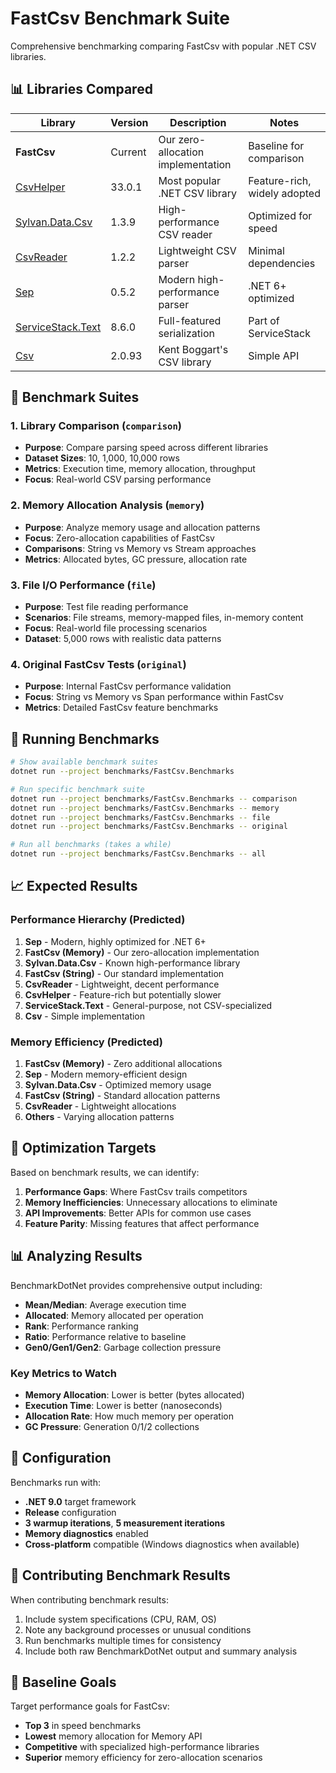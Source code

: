 # FastCsv Benchmark Suite

Comprehensive benchmarking comparing FastCsv with popular .NET CSV libraries.

## 📊 Libraries Compared

| Library | Version | Description | Notes |
|---------|---------|-------------|-------|
| **FastCsv** | Current | Our zero-allocation implementation | Baseline for comparison |
| [CsvHelper](https://github.com/JoshClose/CsvHelper) | 33.0.1 | Most popular .NET CSV library | Feature-rich, widely adopted |
| [Sylvan.Data.Csv](https://github.com/MarkPflug/Sylvan) | 1.3.9 | High-performance CSV reader | Optimized for speed |
| [CsvReader](https://github.com/phatcher/CsvReader) | 1.2.2 | Lightweight CSV parser | Minimal dependencies |
| [Sep](https://github.com/nietras/Sep) | 0.5.2 | Modern high-performance parser | .NET 6+ optimized |
| [ServiceStack.Text](https://github.com/ServiceStack/ServiceStack.Text) | 8.6.0 | Full-featured serialization | Part of ServiceStack |
| [Csv](https://github.com/stevehansen/csv) | 2.0.93 | Kent Boggart's CSV library | Simple API |

## 🏃 Benchmark Suites

### 1. Library Comparison (`comparison`)
- **Purpose**: Compare parsing speed across different libraries
- **Dataset Sizes**: 10, 1,000, 10,000 rows
- **Metrics**: Execution time, memory allocation, throughput
- **Focus**: Real-world CSV parsing performance

### 2. Memory Allocation Analysis (`memory`)
- **Purpose**: Analyze memory usage and allocation patterns
- **Focus**: Zero-allocation capabilities of FastCsv
- **Comparisons**: String vs Memory vs Stream approaches
- **Metrics**: Allocated bytes, GC pressure, allocation rate

### 3. File I/O Performance (`file`)
- **Purpose**: Test file reading performance
- **Scenarios**: File streams, memory-mapped files, in-memory content
- **Focus**: Real-world file processing scenarios
- **Dataset**: 5,000 rows with realistic data patterns

### 4. Original FastCsv Tests (`original`)
- **Purpose**: Internal FastCsv performance validation
- **Focus**: String vs Memory vs Span performance within FastCsv
- **Metrics**: Detailed FastCsv feature benchmarks

## 🚀 Running Benchmarks

```bash
# Show available benchmark suites
dotnet run --project benchmarks/FastCsv.Benchmarks

# Run specific benchmark suite
dotnet run --project benchmarks/FastCsv.Benchmarks -- comparison
dotnet run --project benchmarks/FastCsv.Benchmarks -- memory
dotnet run --project benchmarks/FastCsv.Benchmarks -- file
dotnet run --project benchmarks/FastCsv.Benchmarks -- original

# Run all benchmarks (takes a while)
dotnet run --project benchmarks/FastCsv.Benchmarks -- all
```

## 📈 Expected Results

### Performance Hierarchy (Predicted)
1. **Sep** - Modern, highly optimized for .NET 6+
2. **FastCsv (Memory)** - Our zero-allocation implementation
3. **Sylvan.Data.Csv** - Known high-performance library
4. **FastCsv (String)** - Our standard implementation
5. **CsvReader** - Lightweight, decent performance
6. **CsvHelper** - Feature-rich but potentially slower
7. **ServiceStack.Text** - General-purpose, not CSV-specialized
8. **Csv** - Simple implementation

### Memory Efficiency (Predicted)
1. **FastCsv (Memory)** - Zero additional allocations
2. **Sep** - Modern memory-efficient design
3. **Sylvan.Data.Csv** - Optimized memory usage
4. **FastCsv (String)** - Standard allocation patterns
5. **CsvReader** - Lightweight allocations
6. **Others** - Varying allocation patterns

## 🎯 Optimization Targets

Based on benchmark results, we can identify:

1. **Performance Gaps**: Where FastCsv trails competitors
2. **Memory Inefficiencies**: Unnecessary allocations to eliminate
3. **API Improvements**: Better APIs for common use cases
4. **Feature Parity**: Missing features that affect performance

## 📊 Analyzing Results

BenchmarkDotNet provides comprehensive output including:

- **Mean/Median**: Average execution time
- **Allocated**: Memory allocated per operation
- **Rank**: Performance ranking
- **Ratio**: Performance relative to baseline
- **Gen0/Gen1/Gen2**: Garbage collection pressure

### Key Metrics to Watch
- **Memory Allocation**: Lower is better (bytes allocated)
- **Execution Time**: Lower is better (nanoseconds)
- **Allocation Rate**: How much memory per operation
- **GC Pressure**: Generation 0/1/2 collections

## 🔧 Configuration

Benchmarks run with:
- **.NET 9.0** target framework
- **Release** configuration
- **3 warmup iterations**, **5 measurement iterations**
- **Memory diagnostics** enabled
- **Cross-platform** compatible (Windows diagnostics when available)

## 📝 Contributing Benchmark Results

When contributing benchmark results:

1. Include system specifications (CPU, RAM, OS)
2. Note any background processes or unusual conditions
3. Run benchmarks multiple times for consistency
4. Include both raw BenchmarkDotNet output and summary analysis

## 🎯 Baseline Goals

Target performance goals for FastCsv:
- **Top 3** in speed benchmarks
- **Lowest** memory allocation for Memory API
- **Competitive** with specialized high-performance libraries
- **Superior** memory efficiency for zero-allocation scenarios
